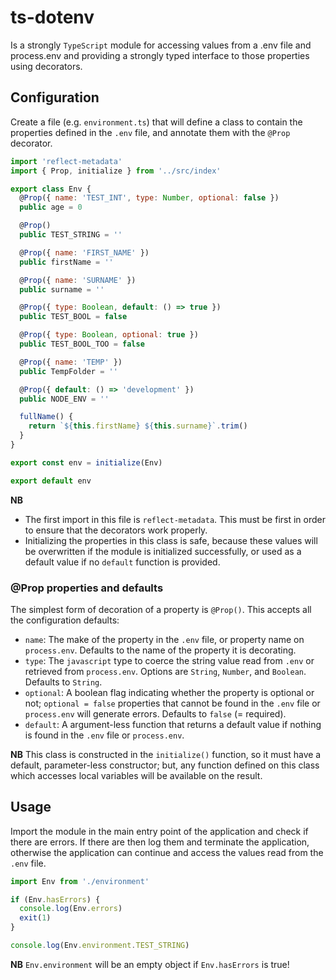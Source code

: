 # ts-dotenv

Is a strongly `TypeScript` module for accessing values from a .env file and process.env and providing a strongly typed
interface to those properties using decorators.

## Configuration

Create a file (e.g. `environment.ts`) that will define a class to contain the properties defined in the `.env` file, and
annotate them with the `@Prop` decorator.

```js
import 'reflect-metadata'
import { Prop, initialize } from '../src/index'

export class Env {
  @Prop({ name: 'TEST_INT', type: Number, optional: false })
  public age = 0

  @Prop()
  public TEST_STRING = ''

  @Prop({ name: 'FIRST_NAME' })
  public firstName = ''

  @Prop({ name: 'SURNAME' })
  public surname = ''

  @Prop({ type: Boolean, default: () => true })
  public TEST_BOOL = false

  @Prop({ type: Boolean, optional: true })
  public TEST_BOOL_TOO = false

  @Prop({ name: 'TEMP' })
  public TempFolder = ''

  @Prop({ default: () => 'development' })
  public NODE_ENV = ''

  fullName() {
    return `${this.firstName} ${this.surname}`.trim()
  }
}

export const env = initialize(Env)

export default env
```

**NB**

- The first import in this file is `reflect-metadata`. This must be first in order to ensure that the decorators work
  properly.
- Initializing the properties in this class is safe, because these values will be overwritten if the module is
  initialized successfully, or used as a default value if no `default` function is provided.

### @Prop properties and defaults

The simplest form of decoration of a property is `@Prop()`. This accepts all the configuration defaults:

- `name`: The make of the property in the `.env` file, or property name on `process.env`. Defaults to the name of the
  property it is decorating.
- `type`: The `javascript` type to coerce the string value read from `.env` or retrieved from `process.env`. Options are
  `String`, `Number`, and `Boolean`. Defaults to `String`.
- `optional`: A boolean flag indicating whether the property is optional or not; `optional = false` properties that
  cannot be found in the `.env` file or `process.env` will generate errors. Defaults to `false` (= required).
- `default`: A argument-less function that returns a default value if nothing is found in the `.env` file or
  `process.env`.

**NB** This class is constructed in the `initialize()` function, so it must have a default, parameter-less constructor;
but, any function defined on this class which accesses local variables will be available on the result.

## Usage

Import the module in the main entry point of the application and check if there are errors. If there are then log them
and terminate the application, otherwise the application can continue and access the values read from the `.env` file.

```js
import Env from './environment'

if (Env.hasErrors) {
  console.log(Env.errors)
  exit(1)
}

console.log(Env.environment.TEST_STRING)
```

**NB** `Env.environment` will be an empty object if `Env.hasErrors` is true!
